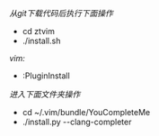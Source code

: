 *从git下载代码后执行下面操作*
+ cd ztvim
+ ./install.sh

*vim:*
+ :PluginInstall

*进入下面文件夹操作*
+ cd ~/.vim/bundle/YouCompleteMe
+ ./install.py --clang-completer

